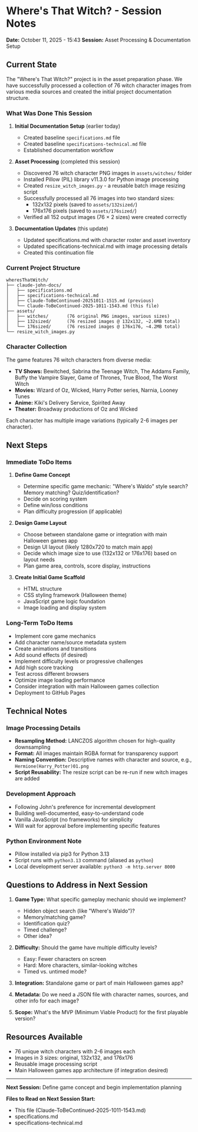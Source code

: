# Where's That Witch? - Session Notes
**Date:** October 11, 2025 - 15:43
**Session:** Asset Processing & Documentation Setup

## Current State

The "Where's That Witch?" project is in the asset preparation phase. We have successfully processed a collection of 76 witch character images from various media sources and created the initial project documentation structure.

### What Was Done This Session

1. **Initial Documentation Setup** (earlier today)
   - Created baseline `specifications.md` file
   - Created baseline `specifications-technical.md` file
   - Established documentation workflow

2. **Asset Processing** (completed this session)
   - Discovered 76 witch character PNG images in `assets/witches/` folder
   - Installed Pillow (PIL) library v11.3.0 for Python image processing
   - Created `resize_witch_images.py` - a reusable batch image resizing script
   - Successfully processed all 76 images into two standard sizes:
     - 132x132 pixels (saved to `assets/132sized/`)
     - 176x176 pixels (saved to `assets/176sized/`)
   - Verified all 152 output images (76 × 2 sizes) were created correctly

3. **Documentation Updates** (this update)
   - Updated specifications.md with character roster and asset inventory
   - Updated specifications-technical.md with image processing details
   - Created this continuation file

### Current Project Structure
```
wheresThatWitch/
├── claude-john-docs/
│   ├── specifications.md
│   ├── specifications-technical.md
│   ├── Claude-ToBeContinued-20251011-1515.md (previous)
│   └── Claude-ToBeContinued-2025-1011-1543.md (this file)
├── assets/
│   ├── witches/       (76 original PNG images, various sizes)
│   ├── 132sized/      (76 resized images @ 132x132, ~2.6MB total)
│   └── 176sized/      (76 resized images @ 176x176, ~4.2MB total)
└── resize_witch_images.py
```

### Character Collection

The game features 76 witch characters from diverse media:
- **TV Shows:** Bewitched, Sabrina the Teenage Witch, The Addams Family, Buffy the Vampire Slayer, Game of Thrones, True Blood, The Worst Witch
- **Movies:** Wizard of Oz, Wicked, Harry Potter series, Narnia, Looney Tunes
- **Anime:** Kiki's Delivery Service, Spirited Away
- **Theater:** Broadway productions of Oz and Wicked

Each character has multiple image variations (typically 2-6 images per character).

## Next Steps

### Immediate ToDo Items

1. **Define Game Concept**
   - Determine specific game mechanic: "Where's Waldo" style search? Memory matching? Quiz/identification?
   - Decide on scoring system
   - Define win/loss conditions
   - Plan difficulty progression (if applicable)

2. **Design Game Layout**
   - Choose between standalone game or integration with main Halloween games app
   - Design UI layout (likely 1280x720 to match main app)
   - Decide which image size to use (132x132 or 176x176) based on layout needs
   - Plan game area, controls, score display, instructions

3. **Create Initial Game Scaffold**
   - HTML structure
   - CSS styling framework (Halloween theme)
   - JavaScript game logic foundation
   - Image loading and display system

### Long-Term ToDo Items

- Implement core game mechanics
- Add character name/source metadata system
- Create animations and transitions
- Add sound effects (if desired)
- Implement difficulty levels or progressive challenges
- Add high score tracking
- Test across different browsers
- Optimize image loading performance
- Consider integration with main Halloween games collection
- Deployment to GitHub Pages

## Technical Notes

### Image Processing Details
- **Resampling Method:** LANCZOS algorithm chosen for high-quality downsampling
- **Format:** All images maintain RGBA format for transparency support
- **Naming Convention:** Descriptive names with character and source, e.g., `Hermione(Harry_Potter)01.png`
- **Script Reusability:** The resize script can be re-run if new witch images are added

### Development Approach
- Following John's preference for incremental development
- Building well-documented, easy-to-understand code
- Vanilla JavaScript (no frameworks) for simplicity
- Will wait for approval before implementing specific features

### Python Environment Note
- Pillow installed via pip3 for Python 3.13
- Script runs with `python3.13` command (aliased as `python`)
- Local development server available: `python3 -m http.server 8000`

## Questions to Address in Next Session

1. **Game Type:** What specific gameplay mechanic should we implement?
   - Hidden object search (like "Where's Waldo")?
   - Memory/matching game?
   - Identification quiz?
   - Timed challenge?
   - Other idea?

2. **Difficulty:** Should the game have multiple difficulty levels?
   - Easy: Fewer characters on screen
   - Hard: More characters, similar-looking witches
   - Timed vs. untimed mode?

3. **Integration:** Standalone game or part of main Halloween games app?

4. **Metadata:** Do we need a JSON file with character names, sources, and other info for each image?

5. **Scope:** What's the MVP (Minimum Viable Product) for the first playable version?

## Resources Available

- 76 unique witch characters with 2-6 images each
- Images in 3 sizes: original, 132x132, and 176x176
- Reusable image processing script
- Main Halloween games app architecture (if integration desired)

---

**Next Session:** Define game concept and begin implementation planning

**Files to Read on Next Session Start:**
- This file (Claude-ToBeContinued-2025-1011-1543.md)
- specifications.md
- specifications-technical.md
